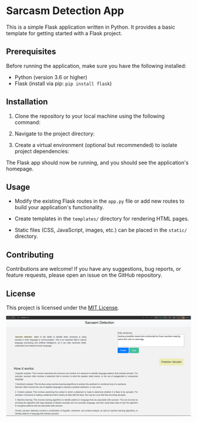 
# Sarcasm Detection  App

This is a simple Flask application written in Python. It provides a basic template for getting started with a Flask project.

## Prerequisites

Before running the application, make sure you have the following installed:

- Python (version 3.6 or higher)
- Flask (install via pip: `pip install flask`)

## Installation

1. Clone the repository to your local machine using the following command:


2. Navigate to the project directory:


3. Create a virtual environment (optional but recommended) to isolate project dependencies:


The Flask app should now be running, and you should see the application's homepage.

## Usage

- Modify the existing Flask routes in the `app.py` file or add new routes to build your application's functionality.

- Create templates in the `templates/` directory for rendering HTML pages.

- Static files (CSS, JavaScript, images, etc.) can be placed in the `static/` directory.

## Contributing

Contributions are welcome! If you have any suggestions, bug reports, or feature requests, please open an issue on the GitHub repository.

## License

This project is licensed under the [MIT License](LICENSE).


![Detection Image](Images/SarcasticText1.PNG)

